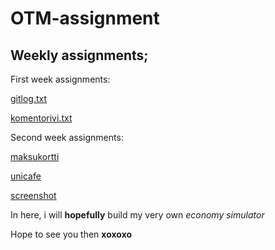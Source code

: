 # OTM-assignment

## Weekly assignments;

First week assignments:
 
[gitlog.txt](https://github.com/TerriFin/otm-harjoitustyo/blob/master/laskarit/viikko1/gitlog.txt)

[komentorivi.txt](https://github.com/TerriFin/otm-harjoitustyo/blob/master/laskarit/viikko1/komentorivi.txt)

Second week assignments:

[maksukortti](https://github.com/TerriFin/otm-harjoitustyo/tree/master/laskarit/viikko2/Maksukortti)

[unicafe](https://github.com/TerriFin/otm-harjoitustyo/tree/master/laskarit/viikko2/Unicafe)

[screenshot](https://github.com/TerriFin/otm-harjoitustyo/blob/master/laskarit/viikko2/Screen%20Shot%202018-03-25%20at%203.50.30%20PM.png)


In here, i will **hopefully** build my very own *economy simulator*

Hope to see you then **xoxoxo**
